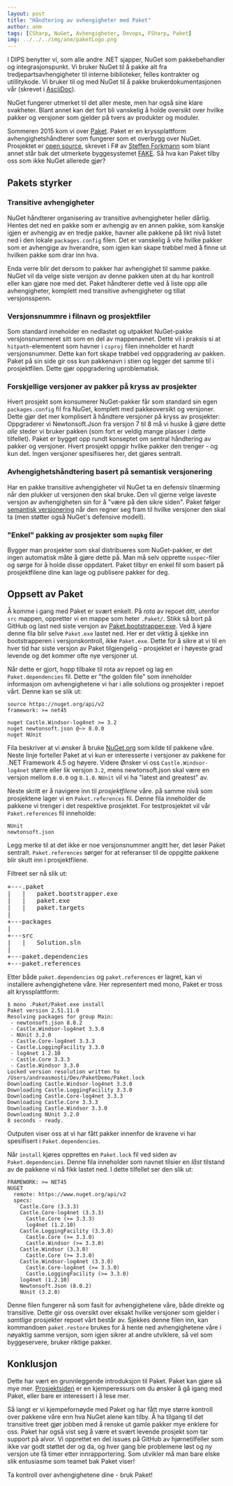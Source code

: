 ```yaml
---
layout: post
title: "Håndtering av avhengigheter med Paket"
author: anm
tags: [CSharp, NuGet, Avhengigheter, Devops, FSharp, Paket]
img: ../../../img/anm/paketLogo.png 
---
```


I DIPS benytter vi, som alle andre .NET sjapper, NuGet som pakkebehandler og integrasjonspunkt. Vi bruker NuGet til å pakke alt fra tredjepartsavhengigheter til interne biblioteker, felles kontrakter og utillitykode. Vi bruker til og med NuGet til å pakke brukerdokumentasjonen vår (skrevet i [AsciiDoc](http://www.methods.co.nz/asciidoc/)). 

NuGet fungerer utmerket til det aller meste, men har også sine klare svakheter. Blant annet kan det fort bli vanskelig å holde oversikt over hvilke pakker og versjoner som gjelder på tvers av produkter og moduler. 

Sommeren 2015 kom vi over [Paket](https://fsprojects.github.io/Paket/). Paket er en kryssplattform  avhengighetshåndterer som fungerer som et overbygg over NuGet. Prosjektet er [open source](https://github.com/fsprojects/Paket), skrevet i F# av [Steffen Forkmann](https://github.com/forki) som blant annet står bak det utmerkete byggesystemet [FAKE](https://github.com/fsharp/FAKE). Så hva kan Paket tilby oss som ikke NuGet allerede gjør?

<!--more-->

## Pakets styrker

### Transitive avhengigheter 

NuGet håndterer organisering av transitive avhengigheter heller dårlig. Hentes det ned en pakke som er avhengig av en annen pakke, som kanskje igjen er avhengig av en tredje pakke, havner alle pakkene på likt nivå listet ned i den lokale `packages.config` filen. Det er vanskelig å vite hvilke pakker som er avhengige av hverandre, som igjen kan skape trøbbel med å finne ut hvilken pakke som drar inn hva. 

Enda verre blir det dersom to pakker har avhengighet til samme pakke. NuGet vil da velge siste versjon av denne pakken uten at du har kontroll eller kan gjøre noe med det. Paket håndterer dette ved å liste opp alle avhengigheter, komplett med transitive avhengigheter og tillat versjonsspenn.

### Versjonsnummre i filnavn og prosjektfiler

Som standard inneholder en nedlastet og utpakket NuGet-pakke versjonsnummeret sitt som en del av mappenavnet. Dette vil i praksis si at ``hitpath``-elementent som havner i ``csproj`` filen inneholder et hardt versjonsnummer. Dette kan fort skape trøbbel ved oppgradering av pakken. Paket på sin side gir oss kun pakkenavn i stien og legger det samme til i prosjektfilen. Dette gjør oppgradering uproblematisk.

### Forskjellige versjoner av pakker på kryss av prosjekter

Hvert prosjekt som konsumerer NuGet-pakker får som standard sin egen ``packages.config`` fil fra NuGet, komplett med pakkeoversikt og versjoner. Dette gjør det mer komplisert å håndtere versjoner på kryss av prosjekter: Oppgraderer vi Newtonsoft.Json fra versjon 7 til 8 må vi huske å gjøre dette *alle* steder vi bruker pakken (som fort er veldig mange plasser i dette tilfellet). Paket er bygget opp rundt konseptet om sentral håndtering av pakker og versjoner. Hvert prosjekt oppgir hvilke pakker den trenger - og kun det. Ingen versjoner spesifiseres her, det gjøres sentralt. 

### Avhengighetshåndtering basert på semantisk versjonering 

Har en pakke transitive avhengigheter vil NuGet ta en defensiv tilnærming når den plukker ut versjonen den skal bruke. Den vil gjerne velge laveste versjon av avhengigheten sin for å "være på den sikre siden". Paket følger [semantisk versjonering](http://semver.org/) når den regner seg fram til hvilke versjoner den skal ta (men støtter også NuGet's defensive modell). 

### "Enkel" pakking av prosjekter som ``nupkg`` filer

Bygger man prosjekter som skal distribueres som NuGet-pakker, er det ingen automatisk måte å gjøre dette på. Man må selv opprette ``nuspec``-filer og sørge for å holde disse oppdatert. Paket tilbyr en enkel fil som basert på prosjektfilene dine kan lage og publisere pakker for deg. 

## Oppsett av Paket

Å komme i gang med Paket er svært enkelt. På *rota* av repoet ditt, utenfor ``src`` mappen, oppretter vi en mappe som heter ``.Paket/``. Stikk så bort på GitHub og last ned siste versjon av [Paket.bootstrapper.exe](https://github.com/fsprojects/Paket/releases/latest). Ved å kjøre denne fila blir selve `Paket.exe` lastet ned. Her er det viktig å sjekke inn bootstrapperen i versjonskontroll, ikke ``Paket.exe``. Dette for å sikre at vi til en hver tid har siste versjon av Paket tilgjengelig - prosjektet er i høyeste grad levende og det kommer ofte nye versjoner ut.

Når dette er gjort, hopp tilbake til rota av repoet og lag en ``Paket.dependencies`` fil. Dette er "the golden file" som inneholder informasjon om avhengighetene vi har i alle solutions og prosjekter i repoet vårt. Denne kan se slik ut: 

	source https://nuget.org/api/v2
	framework: >= net45
	
	nuget Castle.Windsor-log4net >= 3.2
	nuget newtonsoft.json @~> 8.0.0
	nuget NUnit

Fila beskriver at vi ønsker å bruke [NuGet.org](https://www.nuget.org/) som kilde til pakkene våre.
Neste linje forteller Paket at vi kun er interesserte i versjoner av pakkene for .NET Framework 4.5 og høyere. 
Videre Ønsker vi oss ``Castle.Windsor-log4net`` større eller lik versjon `3.2`, mens newtonsoft.json skal være en versjon mellom `8.0.0` og `8.1.0`. 
``NUnit`` vil vi ha "latest and greatest" av. 

Neste skritt er å navigere inn til *prosjektfilene* våre. på samme nivå som prosjektene lager vi en `Paket.references` fil. Denne fila inneholder de pakkene vi trenger i det respektive prosjektet. For testprosjektet vil vår `Paket.references` fil inneholde: 

	NUnit
	newtonsoft.json

Legg merke til at det ikke er noe versjonsnummer angitt her, det løser Paket sentralt. `Paket.references` sørger for at referanser til de oppgitte pakkene blir skutt inn i prosjektfilene.

Filtreet ser nå slik ut:

<pre>
+---.paket
|   |   paket.bootstrapper.exe
|   |   paket.exe
|   |   paket.targets
|
+---packages
|
+---src
|   |   Solution.sln
|   
+---paket.dependencies
+---paket.references
</pre>

Etter både `paket.dependencies` og `paket.references` er lagret, kan vi installere avhengighetene våre. Her representert med mono, Paket er tross alt kryssplattform: 

	$ mono .Paket/Paket.exe install
	Paket version 2.51.11.0
	Resolving packages for group Main:
	 - newtonsoft.json 8.0.2
	 - Castle.Windsor-log4net 3.3.0
	 - NUnit 3.2.0
	 - Castle.Core-log4net 3.3.3
	 - Castle.LoggingFacility 3.3.0
	 - log4net 1.2.10
	 - Castle.Core 3.3.3
	 - Castle.Windsor 3.3.0
	Locked version resolution written to /Users/andreasmosti/Dev/PaketDemo/Paket.lock
	Downloading Castle.Windsor-log4net 3.3.0
	Downloading Castle.LoggingFacility 3.3.0
	Downloading Castle.Core-log4net 3.3.3
	Downloading Castle.Core 3.3.3
	Downloading Castle.Windsor 3.3.0
	Downloading NUnit 3.2.0
	8 seconds - ready.

Outputen viser oss at vi har fått pakker innenfor de kravene vi har spesifisert i `Paket.dependencies`. 

Når `install` kjøres opprettes en `Paket.lock` fil ved siden av `Paket.dependencies`. Denne fila inneholder som navnet tilsier en *låst* tilstand av de pakkene vi nå fikk lastet ned. I dette tilfellet ser den slik ut: 

	FRAMEWORK: >= NET45
	NUGET
	  remote: https://www.nuget.org/api/v2
	  specs:
	    Castle.Core (3.3.3)
	    Castle.Core-log4net (3.3.3)
	      Castle.Core (>= 3.3.3)
	      log4net (1.2.10)
	    Castle.LoggingFacility (3.3.0)
	      Castle.Core (>= 3.3.0)
	      Castle.Windsor (>= 3.3.0)
	    Castle.Windsor (3.3.0)
	      Castle.Core (>= 3.3.0)
	    Castle.Windsor-log4net (3.3.0)
	      Castle.Core-log4net (>= 3.3.0)
	      Castle.LoggingFacility (>= 3.3.0)
	    log4net (1.2.10)
	    Newtonsoft.Json (8.0.2)
	    NUnit (3.2.0)
		

Denne filen fungerer nå som fasit for avhengighetene våre, både direkte og transitive. Dette gir oss oversikt over eksakt hvilke versjoner som gjelder i *samtlige* prosjekter repoet vårt består av. Sjekkes denne filen inn, kan kommandoen `paket.restore` brukes for å hente ned avhengighetene våre i nøyaktig samme versjon, som igjen sikrer at andre utviklere, så vel som byggeservere, bruker riktige pakker. 

## Konklusjon

Dette har vært en grunnleggende introduksjon til Paket. Paket kan gjøre så mye mer. [Prosjektsiden](https://fsprojects.github.io/Paket/index.html) er en kjemperessurs om du ønsker å gå igang med Paket, eller bare er interessert i å lese mer.

Så langt er vi kjempefornøyde med Paket og har fått mye større kontroll over pakkene våre enn hva NuGet alene kan tilby. Å ha tilgang til det transitive treet gjør jobben med å renske ut gamle pakker mye enklere for oss. Paket har også vist seg å være et svært levende prosjekt som tar support på alvor. Vi opprettet en del issues på GitHub av hjørnetilfeller som ikke var godt støttet der og da, og hver gang ble problemene løst og ny versjon ute få timer etter innrapportering. Som utvikler må man bare elske slik entusiasme som teamet bak Paket viser!  

Ta kontroll over avhengighetene dine - bruk Paket! 
 
 